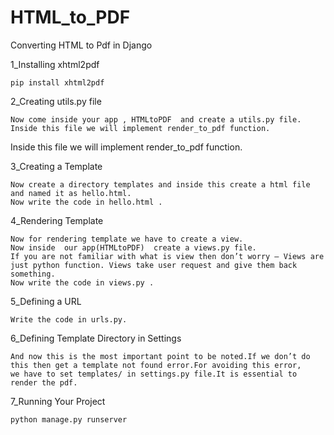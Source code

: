 # HTML_to_PDF
Converting HTML to Pdf in Django

1_Installing xhtml2pdf

    pip install xhtml2pdf
  
2_Creating utils.py file
    
    Now come inside your app , HTMLtoPDF  and create a utils.py file.
    Inside this file we will implement render_to_pdf function.

Inside this file we will implement render_to_pdf function.

3_Creating a Template

    Now create a directory templates and inside this create a html file and named it as hello.html.
    Now write the code in hello.html .
   

4_Rendering Template

    Now for rendering template we have to create a view.
    Now inside  our app(HTMLtoPDF)  create a views.py file.
    If you are not familiar with what is view then don’t worry – Views are just python function. Views take user request and give them back something.
    Now write the code in views.py .

5_Defining a URL

    Write the code in urls.py.

6_Defining Template Directory in Settings

    And now this is the most important point to be noted.If we don’t do this then get a template not found error.For avoiding this error, 
    we have to set templates/ in settings.py file.It is essential to render the pdf.

7_Running Your Project

    python manage.py runserver
 


